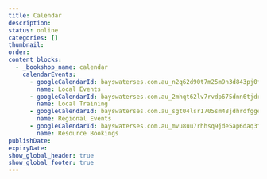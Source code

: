 ```yaml
---
title: Calendar
description:
status: online
categories: []
thumbnail:
order:
content_blocks:
  - _bookshop_name: calendar
    calendarEvents:
      - googleCalendarId: bayswaterses.com.au_n2q62d90t7m25m9n3d843pj0f4@group.calendar.google.com
        name: Local Events
      - googleCalendarId: bayswaterses.com.au_2mhqt62lv7rvdp675dnn6tjdr4@group.calendar.google.com
        name: Local Training
      - googleCalendarId: bayswaterses.com.au_sgt04lsr1705sm48jdhrdfgges@group.calendar.google.com
        name: Regional Events
      - googleCalendarId: bayswaterses.com.au_mvu8uu7rhhsq9jde5ap6daq3fg@group.calendar.google.com
        name: Resource Bookings
publishDate:
expiryDate:
show_global_header: true
show_global_footer: true
---
```

